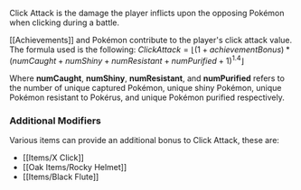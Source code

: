 Click Attack is the damage the player inflicts upon the opposing Pokémon when clicking during a battle.

[[Achievements]] and Pokémon contribute to the player's click attack value. The formula used is the following:
$ClickAttack=⌊(1 + achievementBonus) * (numCaught + numShiny + numResistant + numPurified + 1) ^ {1.4}⌋$

Where **numCaught**, **numShiny**,  **numResistant**, and **numPurified** refers to the number of unique captured Pokémon, unique shiny Pokémon, unique Pokémon resistant to Pokérus, and unique Pokémon purified respectively.

### Additional Modifiers

Various items can provide an additional bonus to Click Attack, these are:

- [[Items/X Click]]
- [[Oak Items/Rocky Helmet]]
- [[Items/Black Flute]]